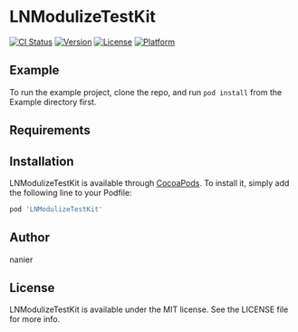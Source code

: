 # LNModulizeTestKit

[![CI Status](https://img.shields.io/travis/nanier/LNModulizeTestKit.svg?style=flat)](https://travis-ci.org/nanier/LNModulizeTestKit)
[![Version](https://img.shields.io/cocoapods/v/LNModulizeTestKit.svg?style=flat)](https://cocoapods.org/pods/LNModulizeTestKit)
[![License](https://img.shields.io/cocoapods/l/LNModulizeTestKit.svg?style=flat)](https://cocoapods.org/pods/LNModulizeTestKit)
[![Platform](https://img.shields.io/cocoapods/p/LNModulizeTestKit.svg?style=flat)](https://cocoapods.org/pods/LNModulizeTestKit)

## Example

To run the example project, clone the repo, and run `pod install` from the Example directory first.

## Requirements

## Installation

LNModulizeTestKit is available through [CocoaPods](https://cocoapods.org). To install
it, simply add the following line to your Podfile:

```ruby
pod 'LNModulizeTestKit'
```

## Author

nanier

## License

LNModulizeTestKit is available under the MIT license. See the LICENSE file for more info.
